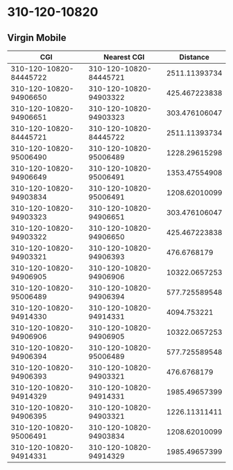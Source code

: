 # 310-120-10820
## Virgin Mobile


| CGI | Nearest CGI | Distance |
|-----|-------------|----------|
| 310-120-10820-84445722 | 310-120-10820-84445721 | 2511.11393734 |
| 310-120-10820-94906650 | 310-120-10820-94903322 | 425.467223838 |
| 310-120-10820-94906651 | 310-120-10820-94903323 | 303.476106047 |
| 310-120-10820-84445721 | 310-120-10820-84445722 | 2511.11393734 |
| 310-120-10820-95006490 | 310-120-10820-95006489 | 1228.29615298 |
| 310-120-10820-94906649 | 310-120-10820-95006491 | 1353.47554908 |
| 310-120-10820-94903834 | 310-120-10820-95006491 | 1208.62010099 |
| 310-120-10820-94903323 | 310-120-10820-94906651 | 303.476106047 |
| 310-120-10820-94903322 | 310-120-10820-94906650 | 425.467223838 |
| 310-120-10820-94903321 | 310-120-10820-94906393 | 476.6768179 |
| 310-120-10820-94906905 | 310-120-10820-94906906 | 10322.0657253 |
| 310-120-10820-95006489 | 310-120-10820-94906394 | 577.725589548 |
| 310-120-10820-94914330 | 310-120-10820-94914331 | 4094.753221 |
| 310-120-10820-94906906 | 310-120-10820-94906905 | 10322.0657253 |
| 310-120-10820-94906394 | 310-120-10820-95006489 | 577.725589548 |
| 310-120-10820-94906393 | 310-120-10820-94903321 | 476.6768179 |
| 310-120-10820-94914329 | 310-120-10820-94914331 | 1985.49657399 |
| 310-120-10820-94906395 | 310-120-10820-94903321 | 1226.11311411 |
| 310-120-10820-95006491 | 310-120-10820-94903834 | 1208.62010099 |
| 310-120-10820-94914331 | 310-120-10820-94914329 | 1985.49657399 |
